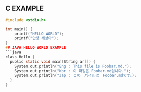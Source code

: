 ## C EXAMPLE
```c
#include <stdio.h>

int main() {
    printf("HELLO WORLD");
    printf("안녕 세상아");
}
## JAVA HELLO WORLD EXAMPLE
```java
class Hello {
  public static void main(String ar[]) {
    System.out.println("Eng : This file is Foobar.md.");
    System.out.println("Kor : 이 파일은 Foobar.md입니다.");
    System.out.println("Jap : この　パイルは　Foobar.mdです。);
  }
}
```
